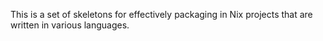 This is a set of skeletons for effectively packaging in Nix projects that are written in various languages.
